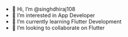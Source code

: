 - 👋 Hi, I’m @singhdhiraj108
- 👀 I’m interested in App Developer
- 🌱 I’m currently learning Flutter Development
- 💞️ I’m looking to collaborate on Flutter


<!---
singhdhiraj108/singhdhiraj108 is a ✨ special ✨ repository because its `README.md` (this file) appears on your GitHub profile.
You can click the Preview link to take a look at your changes.
--->
